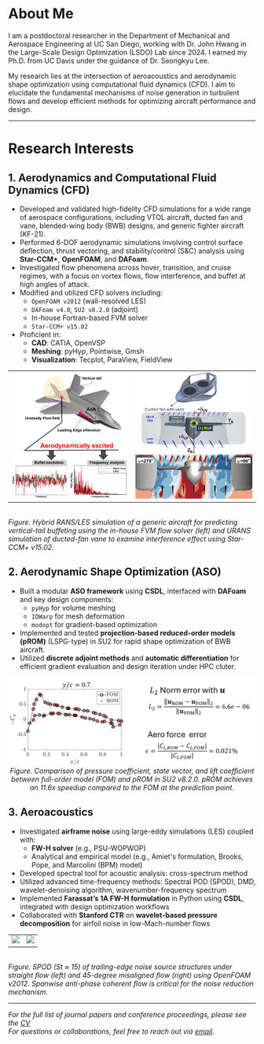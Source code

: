 # About Me

I am a postdoctoral researcher in the Department of Mechanical and Aerospace Engineering at UC San Diego, working with Dr. John Hwang in the Large-Scale Design Optimization (LSDO) Lab since 2024. I earned my Ph.D. from UC Davis under the guidance of Dr. Seongkyu Lee.

My research lies at the intersection of aeroacoustics and aerodynamic shape optimization using computational fluid dynamics (CFD). I aim to elucidate the fundamental mechanisms of noise generation in turbulent flows and develop efficient methods for optimizing aircraft performance and design.

---

# Research Interests

## 1. Aerodynamics and Computational Fluid Dynamics (CFD)

- Developed and validated high-fidelity CFD simulations for a wide range of aerospace configurations, including VTOL aircraft, ducted fan and vane, blended-wing body (BWB) designs, and generic fighter aircraft (KF-21).
- Performed 6-DOF aerodynamic simulations involving control surface deflection, thrust vectoring, and stability/control (S&C) analysis using **Star-CCM+**, **OpenFOAM**, and **DAFoam**.
- Investigated flow phenomena across hover, transition, and cruise regimes, with a focus on vortex flows, flow interference, and buffet at high angles of attack.
- Modified and utilized CFD solvers including:
  - `OpenFOAM v2012` (wall-resolved LES)
  - `DAFoam v4.0`, `SU2 v8.2.0` (adjoint)
  - In-house Fortran-based FVM solver
  - `Star-CCM+ v15.02`
- Proficient in:
  - **CAD**: CATIA, OpenVSP   
  - **Meshing**: pyHyp, Pointwise, Gmsh  
  - **Visualization**: Tecplot, ParaView, FieldView

<p align="center">
  <table>
    <tr>
      <td><img src="./assets/figures/Airplane1_jet.png" width="300"/></td>
      <td><img src="./assets/figures/Airplane2_vtol.png" width="300"/></td>
    </tr>
  </table>
  <br/>
  <em>Figure. Hybrid RANS/LES simulation of a generic aircraft for predicting vertical-tail buffeting using the in-house FVM flow solver (left) and URANS simulation of ducted-fan vane to examine interference effect using Star-CCM+ v15.02.</em>
</p>


## 2. Aerodynamic Shape Optimization (ASO)

- Built a modular **ASO framework** using **CSDL**, interfaced with **DAFoam** and key design components:
  - `pyHyp` for volume meshing
  - `IDWarp` for mesh deformation
  - `modopt` for gradient-based optimization
- Implemented and tested **projection-based reduced-order models (pROM)** (LSPG-type) in SU2 for rapid shape optimization of BWB aircraft.
- Utilized **discrete adjoint methods** and **automatic differentiation** for efficient gradient evaluation and design iteration under HPC cluter.

<p align="center">
  <img src="./assets/figures/aso_rom.png" width="600"/>
  <br/>
  <em> Figure. Comparison of pressure coefficient, state vector, and lift coefficient between full-order model (FOM) and pROM in SU2 v8.2.0. pROM achieves an 11.6x speedup compared to the FOM at the prediction point.</em>
</p>

## 3. Aeroacoustics

- Investigated **airframe noise** using large-eddy simulations (LES) coupled with:
  - **FW-H solver** (e.g., PSU-WOPWOP)
  - Analytical and empirical model (e.g., Amiet's formulation, Brooks, Pope, and Marcolini (BPM) model)
- Developed spectral tool for acoustic analysis: cross-spectrum method
- Utilized advanced time-frequency methods: Spectral POD (SPOD), DMD, wavelet-denoising algorithm, wavenumber-frequency spectrum
- Implemented **Farassat’s 1A FW-H formulation** in Python using **CSDL**, integrated with design optimization workflows
- Collaborated with **Stanford CTR** on **wavelet-based pressure decomposition** for airfoil noise in low-Mach-number flows

<p align="center">
  <table>
    <tr>
      <td><img src="./assets/figures/spod_1_sweep0deg_1kHz.gif" width="300"/></td>
      <td><img src="./assets/figures/spod_2_sweep45deg_1kHz.gif" width="300"/></td>
    </tr>
  </table>
  <br/>
  <em>Figure. SPOD (St &asymp; 15) of trailing-edge noise source structures under straight flow (left) and 45-degree misaligned flow (right) using OpenFOAM v2012. Spanwise anti-phase coherent flow is critical for the noise reduction mechanism.</em>
</p>

---

*For the full list of journal papers and conference proceedings, please see the [CV](./CV_Donghun_Kang_Git.pdf)*  
*For questions or collaborations, feel free to reach out via [email](mailto:d8kang@ucsd.edu).*
